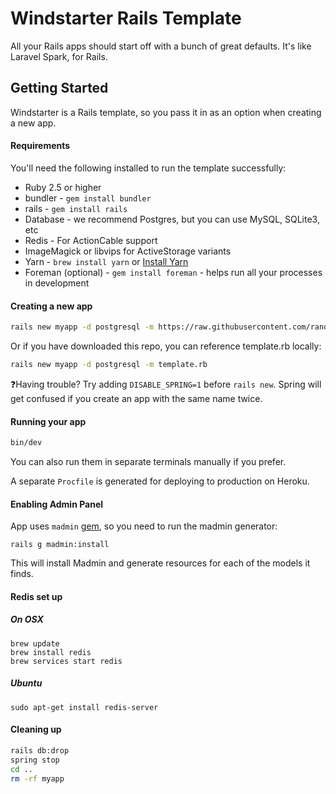 # Windstarter Rails Template

All your Rails apps should start off with a bunch of great defaults. It's like Laravel Spark, for Rails.

## Getting Started

Windstarter is a Rails template, so you pass it in as an option when creating a new app.

#### Requirements

You'll need the following installed to run the template successfully:

* Ruby 2.5 or higher
* bundler - `gem install bundler`
* rails - `gem install rails`
* Database - we recommend Postgres, but you can use MySQL, SQLite3, etc
* Redis - For ActionCable support
* ImageMagick or libvips for ActiveStorage variants
* Yarn - `brew install yarn` or [Install Yarn](https://yarnpkg.com/en/docs/install)
* Foreman (optional) - `gem install foreman` - helps run all your processes in development

#### Creating a new app

```bash
rails new myapp -d postgresql -m https://raw.githubusercontent.com/randikabanura/windstarter/master/template.rb
```

Or if you have downloaded this repo, you can reference template.rb locally:

```bash
rails new myapp -d postgresql -m template.rb
```

❓Having trouble? Try adding `DISABLE_SPRING=1` before `rails new`. Spring will get confused if you create an app with the same name twice.

#### Running your app

```bash
bin/dev
```

You can also run them in separate terminals manually if you prefer.

A separate `Procfile` is generated for deploying to production on Heroku.

#### Enabling Admin Panel
App uses `madmin` [gem](https://github.com/excid3/madmin), so you need to run the madmin generator:

```
rails g madmin:install
```

This will install Madmin and generate resources for each of the models it finds.

#### Redis set up
##### On OSX
```
brew update
brew install redis
brew services start redis
```
##### Ubuntu
```
sudo apt-get install redis-server
```

#### Cleaning up

```bash
rails db:drop
spring stop
cd ..
rm -rf myapp
```
